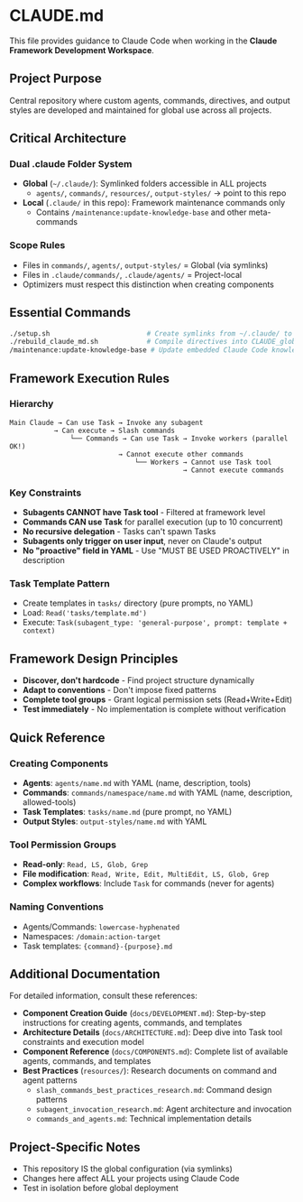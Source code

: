 # CLAUDE.md

This file provides guidance to Claude Code when working in the **Claude Framework Development Workspace**.

## Project Purpose
Central repository where custom agents, commands, directives, and output styles are developed and maintained for global use across all projects.

## Critical Architecture

### Dual .claude Folder System
- **Global** (`~/.claude/`): Symlinked folders accessible in ALL projects
  - `agents/`, `commands/`, `resources/`, `output-styles/` → point to this repo
- **Local** (`.claude/` in this repo): Framework maintenance commands only
  - Contains `/maintenance:update-knowledge-base` and other meta-commands

### Scope Rules
- Files in `commands/`, `agents/`, `output-styles/` = Global (via symlinks)
- Files in `.claude/commands/`, `.claude/agents/` = Project-local
- Optimizers must respect this distinction when creating components

## Essential Commands

```bash
./setup.sh                        # Create symlinks from ~/.claude/ to this repo
./rebuild_claude_md.sh            # Compile directives into CLAUDE_global_directives.md
/maintenance:update-knowledge-base # Update embedded Claude Code knowledge (quarterly)
```

## Framework Execution Rules

### Hierarchy
```
Main Claude → Can use Task → Invoke any subagent
           → Can execute → Slash commands
               └── Commands → Can use Task → Invoke workers (parallel OK!)
                           → Cannot execute other commands
                               └── Workers → Cannot use Task tool
                                           → Cannot execute commands
```

### Key Constraints
- **Subagents CANNOT have Task tool** - Filtered at framework level
- **Commands CAN use Task** for parallel execution (up to 10 concurrent)
- **No recursive delegation** - Tasks can't spawn Tasks
- **Subagents only trigger on user input**, never on Claude's output
- **No "proactive" field in YAML** - Use "MUST BE USED PROACTIVELY" in description

### Task Template Pattern
- Create templates in `tasks/` directory (pure prompts, no YAML)
- Load: `Read('tasks/template.md')`
- Execute: `Task(subagent_type: 'general-purpose', prompt: template + context)`

## Framework Design Principles
- **Discover, don't hardcode** - Find project structure dynamically
- **Adapt to conventions** - Don't impose fixed patterns
- **Complete tool groups** - Grant logical permission sets (Read+Write+Edit)
- **Test immediately** - No implementation is complete without verification

## Quick Reference

### Creating Components
- **Agents**: `agents/name.md` with YAML (name, description, tools)
- **Commands**: `commands/namespace/name.md` with YAML (name, description, allowed-tools)
- **Task Templates**: `tasks/name.md` (pure prompt, no YAML)
- **Output Styles**: `output-styles/name.md` with YAML

### Tool Permission Groups
- **Read-only**: `Read, LS, Glob, Grep`
- **File modification**: `Read, Write, Edit, MultiEdit, LS, Glob, Grep`
- **Complex workflows**: Include `Task` for commands (never for agents)

### Naming Conventions
- Agents/Commands: `lowercase-hyphenated`
- Namespaces: `/domain:action-target`
- Task templates: `{command}-{purpose}.md`

## Additional Documentation

For detailed information, consult these references:

- **Component Creation Guide** (`docs/DEVELOPMENT.md`): Step-by-step instructions for creating agents, commands, and templates
- **Architecture Details** (`docs/ARCHITECTURE.md`): Deep dive into Task tool constraints and execution model
- **Component Reference** (`docs/COMPONENTS.md`): Complete list of available agents, commands, and templates
- **Best Practices** (`resources/`): Research documents on command and agent patterns
  - `slash_commands_best_practices_research.md`: Command design patterns
  - `subagent_invocation_research.md`: Agent architecture and invocation
  - `commands_and_agents.md`: Technical implementation details

## Project-Specific Notes

- This repository IS the global configuration (via symlinks)
- Changes here affect ALL your projects using Claude Code
- Test in isolation before global deployment